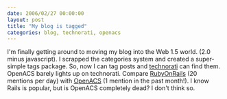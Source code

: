 ```yaml
---
date: 2006/02/27 00:00:00
layout: post
title: "My blog is tagged"
categories: blog, technorati, openacs
---
```


I'm finally getting around to moving my blog into the Web 1.5 world. (2.0 minus javascript). I scrapped the categories system and created a super-simple tags package. So, now I can tag posts and [technorati](http://technorati.com) can find them. OpenACS barely lights up on technorati. Compare [RubyOnRails](http://technorati.com/tag/rails) (20 mentions per day) with [OpenACS](http://technorati.com/tag/openacs) (1 mention in the past month!). I know Rails is popular, but is OpenACS completely dead? I don't think so.
